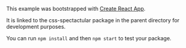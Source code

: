 This example was bootstrapped with [Create React App](https://github.com/facebook/create-react-app).

It is linked to the css-spectactular package in the parent directory for development purposes.

You can run `npm install` and then `npm start` to test your package.

